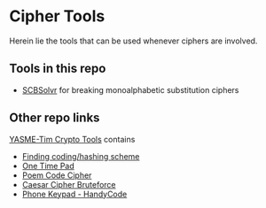 Cipher Tools
============

Herein lie the tools that can be used whenever ciphers are involved.

Tools in this repo
------------------

+ [SCBSolvr](SCBSolvr.zip) for breaking monoalphabetic substitution ciphers

Other repo links
----------------

[YASME-Tim Crypto Tools](https://github.com/YASME-Tim/crypto-tools) contains

+ [Finding coding/hashing scheme](https://github.com/YASME-Tim/crypto-tools/tree/master/find-coding-scheme)
+ [One Time Pad](https://github.com/YASME-Tim/crypto-tools/tree/master/otp)
+ [Poem Code Cipher](https://github.com/YASME-Tim/crypto-tools/tree/master/poemcode)
+ [Caesar Cipher Bruteforce](https://github.com/YASME-Tim/crypto-tools/tree/master/rot)
+ [Phone Keypad - HandyCode](https://github.com/YASME-Tim/crypto-tools/tree/master/handycode)
